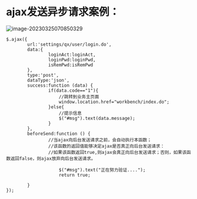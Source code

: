 # ajax发送异步请求案例：

![image-20230325070850329](C:\Users\patrick\AppData\Roaming\Typora\typora-user-images\image-20230325070850329.png)

```
$.ajax({
		url:'settings/qx/user/login.do',
		data:{
				loginAct:loginAct,
				loginPwd:loginPwd,
				isRemPwd:isRemPwd
		},
		type:'post',
		dataType:'json',
		success:function (data) {
				if(data.code=="1"){
					//跳转到业务主页面
					window.location.href="workbench/index.do";
				}else{
					//提示信息
					$("#msg").text(data.message);
				}
		},
		beforeSend:function () {
				//当ajax向后台发送请求之前，会自动执行本函数；
				//该函数的返回值能够决定ajax是否真正向后台发送请求：
				//如果该函数返回true,则ajax会真正向后台发送请求；否则，如果该函数返回false，则ajax放弃向后台发送请求。
					
					$("#msg").text("正在努力验证....");
					return true;
					
		}
});

```

